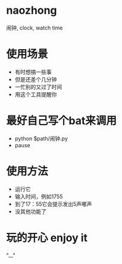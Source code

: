 # naozhong
闹钟, clock, watch time

# 使用场景
- 有时想搞一些事  
- 但是还差个几分钟  
- 一忙别的又过了时间  
- 用这个工具提醒你  

# 最好自己写个bat来调用
- python $path/闹钟.py
- pause

# 使用方法
- 运行它
- 输入时间，例如1755
- 到了17：55它会提示发出5声嘟声
- 没其他功能了

# 玩的开心 enjoy it 
^__^

